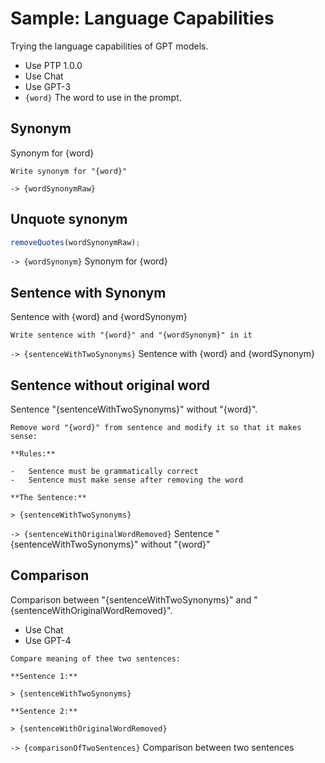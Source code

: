 # Sample: Language Capabilities

Trying the language capabilities of GPT models.

-   Use PTP 1.0.0
-   Use Chat
-   Use GPT-3
-   `{word}` The word to use in the prompt.

## Synonym

Synonym for {word}

```prompt
Write synonym for "{word}"
```

`-> {wordSynonymRaw}`

## Unquote synonym

```javascript
removeQuotes(wordSynonymRaw);
```

`-> {wordSynonym}` Synonym for {word}

## Sentence with Synonym

Sentence with {word} and {wordSynonym}

```prompt
Write sentence with "{word}" and "{wordSynonym}" in it
```

`-> {sentenceWithTwoSynonyms}` Sentence with {word} and {wordSynonym}

## Sentence without original word

Sentence "{sentenceWithTwoSynonyms}" without "{word}".

```prompt
Remove word "{word}" from sentence and modify it so that it makes sense:

**Rules:**

-   Sentence must be grammatically correct
-   Sentence must make sense after removing the word

**The Sentence:**

> {sentenceWithTwoSynonyms}

```

`-> {sentenceWithOriginalWordRemoved}` Sentence "{sentenceWithTwoSynonyms}" without "{word}"

## Comparison

Comparison between "{sentenceWithTwoSynonyms}" and "{sentenceWithOriginalWordRemoved}".

-   Use Chat
-   Use GPT-4

```prompt
Compare meaning of thee two sentences:

**Sentence 1:**

> {sentenceWithTwoSynonyms}

**Sentence 2:**

> {sentenceWithOriginalWordRemoved}
```

`-> {comparisonOfTwoSentences}` Comparison between two sentences
